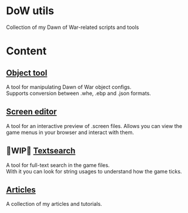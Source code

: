 # DoW utils
Collection of my Dawn of War-related scripts and tools

# Content
## [Object tool](./object_tool)
A tool for manipulating Dawn of War object configs.  
Supports conversion between .whe, .ebp and .json formats.
## [Screen editor](./screen_editor)
A tool for an interactive preview of .screen files.
Allows you can view the game menus in your browser and interact with them.
## 🚧WIP🚧  [Textsearch](./textsearch)
A tool for full-text search in the game files.  
With it you can look for string usages to understand how the game ticks.
## [Articles](./articles)
A collection of my articles and tutorials.
